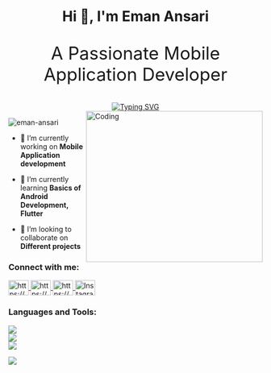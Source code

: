 <h1 align="center">Hi 👋, I'm Eman Ansari</h1>

<div align="center">
  <p style="font-size: 2.5em; animation: fadeInUp 1s ease-in-out;">A Passionate Mobile Application Developer</p>
  <a href="https://git.io/typing-svg"><img src="https://readme-typing-svg.demolab.com?font=Fira+Code&size=19&pause=1000&center=true&random=false&width=435&lines=Flutter+Developer+%7C+Android+Developer;Mobile+Application+Developer" alt="Typing SVG" /></a>
</div>

<img align="right" alt="Coding"  height="300" width="350" src="https://cdn.dribbble.com/users/330915/screenshots/3587000/10_coding_dribbble.gif">

<p align="left"> <img src="https://komarev.com/ghpvc/?username=eman-ansari&label=Profile%20views&color=0e75b6&style=flat" alt="eman-ansari" /> </p>

- 🔭 I’m currently working on **Mobile Application development**

- 🌱 I’m currently learning **Basics of Android Development, Flutter**

- 👯 I’m looking to collaborate on **Different projects**

<div align="center">
  <h3 style="animation: fadeInUp 3s ease-in-out; animation-delay: 3s;" align="left">Connect with me:</h3>
  <p align="left">
    <a href="https://www.linkedin.com/in/eman-ansari-0b127b247/" target="blank">
      <img align="center" src="https://raw.githubusercontent.com/rahuldkjain/github-profile-readme-generator/master/src/images/icons/Social/linked-in-alt.svg" alt="https://www.linkedin.com/in/eman-ansari-0b127b247/" height="30" width="40" />
    </a>
    <a href="https://www.facebook.com/people/Eman-Ansari/pfbid0qiKTEnQFbr7MCYAYuqZd26MD36pRWSnaUxLatTSEfH2hZWTJEypM6iF6gqXGkMual/?mibextid=ZbWKwL" target="blank">
      <img align="center" src="https://raw.githubusercontent.com/rahuldkjain/github-profile-readme-generator/master/src/images/icons/Social/facebook.svg" alt="https://www.facebook.com/people/Eman-Ansari/pfbid0qiKTEnQFbr7MCYAYuqZd26MD36pRWSnaUxLatTSEfH2hZWTJEypM6iF6gqXGkMual/?mibextid=ZbWKwL" height="30" width="40" />
    </a>
    <a href="https://www.youtube.com/channel/UC3_MBSoQiQKjGvllHeqxl-w" target="blank">
      <img align="center" src="https://raw.githubusercontent.com/rahuldkjain/github-profile-readme-generator/master/src/images/icons/Social/youtube.svg" alt="https://www.youtube.com/channel/UC3_MBSoQiQKjGvllHeqxl-w" height="30" width="40" />
    </a>
     <a href="https://www.instagram.com/emanansari._/" target="_blank">
    <img align="center" src="https://raw.githubusercontent.com/rahuldkjain/github-profile-readme-generator/master/src/images/icons/Social/instagram.svg" alt="Instagram" height="30" width="40"/>
     </a>

  </p>
</div>

<h3 align="left">Languages and Tools:</h3>
<!-- ... (your languages and tools section) ... -->

![](https://github-readme-stats.vercel.app/api?username=eman-ansari&theme=dark&hide_border=false&include_all_commits=false&count_private=false)<br/>
![](https://github-readme-streak-stats.herokuapp.com/?user=eman-ansari&theme=dark&hide_border=false)<br/>
![](https://github-readme-stats.vercel.app/api/top-langs/?username=eman-ansari&theme=dark&hide_border=false&include_all_commits=false&count_private=false&layout=compact)



![](https://quotes-github-readme.vercel.app/api?type=horizontal&theme=radical)


